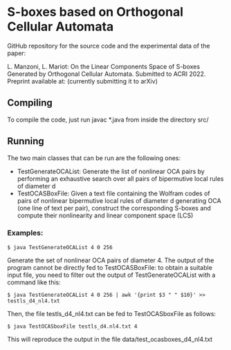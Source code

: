 # S-boxes based on Orthogonal Cellular Automata

GitHub repository for the source code and the experimental data of the paper: 

L. Manzoni, L. Mariot: On the Linear Components Space of S-boxes Generated by Orthogonal Cellular Automata. Submitted to ACRI 2022. Preprint available at: (currently submitting it to arXiv)

Compiling
---------
To compile the code, just run javac *.java from inside the directory src/

Running
-------
The two main classes that can be run are the following ones:

* TestGenerateOCAList: Generate the list of nonlinear OCA pairs by performing an exhaustive search over all pairs of bipermutive local rules of diameter d
* TestOCASBoxFile: Given a text file containing the Wolfram codes of pairs of nonlinear bipermutive local rules of diameter d generating OCA (one line of text per pair), construct the corresponding S-boxes and compute their nonlinearity and linear component space (LCS)     

### Examples:

```
$ java TestGenerateOCAList 4 0 256
```

Generate the set of nonlinear OCA pairs of diameter 4. The output of the program cannot be directly fed to TestOCASBoxFile: to obtain a suitable input file, you need to filter out the output of TestGenerateOCAList with a command like this:

```
$ java TestGenerateOCAList 4 0 256 | awk '{print $3 " " $10}' >> testls_d4_nl4.txt
```

Then, the file testls_d4_nl4.txt can be fed to TestOCASboxFile as follows:

```
$ java TestOCASboxFile testls_d4.nl4.txt 4
```

This will reproduce the output in the file data/test_ocasboxes_d4_nl4.txt
